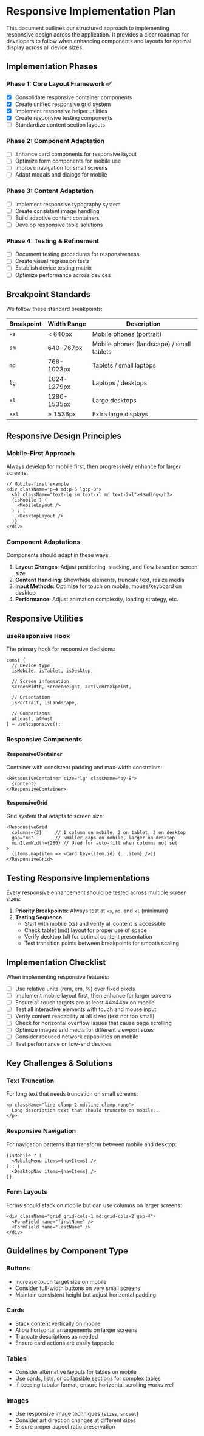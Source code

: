 
# Responsive Implementation Plan

This document outlines our structured approach to implementing responsive design across the application. It provides a clear roadmap for developers to follow when enhancing components and layouts for optimal display across all device sizes.

## Implementation Phases

### Phase 1: Core Layout Framework ✅
- [x] Consolidate responsive container components
- [x] Create unified responsive grid system
- [x] Implement responsive helper utilities
- [x] Create responsive testing components
- [ ] Standardize content section layouts

### Phase 2: Component Adaptation
- [ ] Enhance card components for responsive layout
- [ ] Optimize form components for mobile use
- [ ] Improve navigation for small screens
- [ ] Adapt modals and dialogs for mobile

### Phase 3: Content Adaptation
- [ ] Implement responsive typography system
- [ ] Create consistent image handling
- [ ] Build adaptive content containers
- [ ] Develop responsive table solutions

### Phase 4: Testing & Refinement
- [ ] Document testing procedures for responsiveness
- [ ] Create visual regression tests
- [ ] Establish device testing matrix
- [ ] Optimize performance across devices

## Breakpoint Standards

We follow these standard breakpoints:

| Breakpoint | Width Range | Description |
|------------|-------------|-------------|
| `xs`       | < 640px     | Mobile phones (portrait) |
| `sm`       | 640-767px   | Mobile phones (landscape) / small tablets |
| `md`       | 768-1023px  | Tablets / small laptops |
| `lg`       | 1024-1279px | Laptops / desktops |
| `xl`       | 1280-1535px | Large desktops |
| `xxl`      | ≥ 1536px    | Extra large displays |

## Responsive Design Principles

### Mobile-First Approach

Always develop for mobile first, then progressively enhance for larger screens:

```tsx
// Mobile-first example
<div className="p-4 md:p-6 lg:p-8">
  <h2 className="text-lg sm:text-xl md:text-2xl">Heading</h2>
  {isMobile ? (
    <MobileLayout />
  ) : (
    <DesktopLayout />
  )}
</div>
```

### Component Adaptations

Components should adapt in these ways:

1. **Layout Changes**: Adjust positioning, stacking, and flow based on screen size
2. **Content Handling**: Show/hide elements, truncate text, resize media
3. **Input Methods**: Optimize for touch on mobile, mouse/keyboard on desktop
4. **Performance**: Adjust animation complexity, loading strategy, etc.

## Responsive Utilities

### useResponsive Hook

The primary hook for responsive decisions:

```tsx
const { 
  // Device type
  isMobile, isTablet, isDesktop,
  
  // Screen information
  screenWidth, screenHeight, activeBreakpoint,
  
  // Orientation
  isPortrait, isLandscape,
  
  // Comparisons
  atLeast, atMost
} = useResponsive();
```

### Responsive Components

#### ResponsiveContainer

Container with consistent padding and max-width constraints:

```tsx
<ResponsiveContainer size="lg" className="py-8">
  {content}
</ResponsiveContainer>
```

#### ResponsiveGrid

Grid system that adapts to screen size:

```tsx
<ResponsiveGrid 
  columns={3}     // 1 column on mobile, 2 on tablet, 3 on desktop
  gap="md"        // Smaller gaps on mobile, larger on desktop
  minItemWidth={280} // Used for auto-fill when columns not set
>
  {items.map(item => <Card key={item.id} {...item} />)}
</ResponsiveGrid>
```

## Testing Responsive Implementations

Every responsive enhancement should be tested across multiple screen sizes:

1. **Priority Breakpoints**: Always test at `xs`, `md`, and `xl` (minimum)
2. **Testing Sequence**: 
   - Start with mobile (xs) and verify all content is accessible
   - Check tablet (md) layout for proper use of space
   - Verify desktop (xl) for optimal content presentation
   - Test transition points between breakpoints for smooth scaling

## Implementation Checklist

When implementing responsive features:

- [ ] Use relative units (rem, em, %) over fixed pixels
- [ ] Implement mobile layout first, then enhance for larger screens
- [ ] Ensure all touch targets are at least 44×44px on mobile
- [ ] Test all interactive elements with touch and mouse input
- [ ] Verify content readability at all sizes (text not too small)
- [ ] Check for horizontal overflow issues that cause page scrolling
- [ ] Optimize images and media for different viewport sizes
- [ ] Consider reduced network capabilities on mobile
- [ ] Test performance on low-end devices

## Key Challenges & Solutions

### Text Truncation

For long text that needs truncation on small screens:

```tsx
<p className="line-clamp-2 md:line-clamp-none">
  Long description text that should truncate on mobile...
</p>
```

### Responsive Navigation

For navigation patterns that transform between mobile and desktop:

```tsx
{isMobile ? (
  <MobileMenu items={navItems} />
) : (
  <DesktopNav items={navItems} />
)}
```

### Form Layouts

Forms should stack on mobile but can use columns on larger screens:

```tsx
<div className="grid grid-cols-1 md:grid-cols-2 gap-4">
  <FormField name="firstName" />
  <FormField name="lastName" />
</div>
```

## Guidelines by Component Type

### Buttons
- Increase touch target size on mobile
- Consider full-width buttons on very small screens
- Maintain consistent height but adjust horizontal padding

### Cards
- Stack content vertically on mobile
- Allow horizontal arrangements on larger screens
- Truncate descriptions as needed
- Ensure card actions are easily tappable

### Tables
- Consider alternative layouts for tables on mobile
- Use cards, lists, or collapsible sections for complex tables
- If keeping tabular format, ensure horizontal scrolling works well

### Images
- Use responsive image techniques (`sizes`, `srcset`)
- Consider art direction changes at different sizes
- Ensure proper aspect ratio preservation

